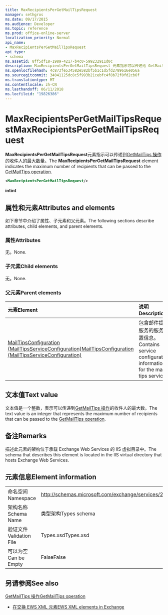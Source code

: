 ```yaml
---
title: MaxRecipientsPerGetMailTipsRequest
manager: sethgros
ms.date: 09/17/2015
ms.audience: Developer
ms.topic: reference
ms.prod: office-online-server
localization_priority: Normal
api_name:
- MaxRecipientsPerGetMailTipsRequest
api_type:
- schema
ms.assetid: 8ff5df18-1989-4217-b4c0-599232911d0c
description: MaxRecipientsPerGetMailTipsRequest 元素指示可以传递给 GetMailTips 操作的收件人的最大数量。
ms.openlocfilehash: 4c873fe534582e582bf5b1c1d5fd2789616e056a
ms.sourcegitcommit: 34041125dc8c5f993b21cebfc4f8b72f0fd2cb6f
ms.translationtype: MT
ms.contentlocale: zh-CN
ms.lasthandoff: 06/11/2018
ms.locfileid: "19826386"
---
```

# <a name="maxrecipientspergetmailtipsrequest"></a><span data-ttu-id="3e9a0-103">MaxRecipientsPerGetMailTipsRequest</span><span class="sxs-lookup"><span data-stu-id="3e9a0-103">MaxRecipientsPerGetMailTipsRequest</span></span>

<span data-ttu-id="3e9a0-104">**MaxRecipientsPerGetMailTipsRequest**元素指示可以传递到[GetMailTips 操作](getmailtips-operation.md)的收件人的最大数量。</span><span class="sxs-lookup"><span data-stu-id="3e9a0-104">The **MaxRecipientsPerGetMailTipsRequest** element indicates the maximum number of recipients that can be passed to the [GetMailTips operation](getmailtips-operation.md).</span></span>
  
```XML
<MaxRecipientsPerGetMailTipsRequest/>
```

 <span data-ttu-id="3e9a0-105">**int**</span><span class="sxs-lookup"><span data-stu-id="3e9a0-105">**int**</span></span>
## <a name="attributes-and-elements"></a><span data-ttu-id="3e9a0-106">属性和元素</span><span class="sxs-lookup"><span data-stu-id="3e9a0-106">Attributes and elements</span></span>

<span data-ttu-id="3e9a0-107">如下章节中介绍了属性、子元素和父元素。</span><span class="sxs-lookup"><span data-stu-id="3e9a0-107">The following sections describe attributes, child elements, and parent elements.</span></span>
  
### <a name="attributes"></a><span data-ttu-id="3e9a0-108">属性</span><span class="sxs-lookup"><span data-stu-id="3e9a0-108">Attributes</span></span>

<span data-ttu-id="3e9a0-109">无。</span><span class="sxs-lookup"><span data-stu-id="3e9a0-109">None.</span></span>
  
### <a name="child-elements"></a><span data-ttu-id="3e9a0-110">子元素</span><span class="sxs-lookup"><span data-stu-id="3e9a0-110">Child elements</span></span>

<span data-ttu-id="3e9a0-111">无。</span><span class="sxs-lookup"><span data-stu-id="3e9a0-111">None.</span></span>
  
### <a name="parent-elements"></a><span data-ttu-id="3e9a0-112">父元素</span><span class="sxs-lookup"><span data-stu-id="3e9a0-112">Parent elements</span></span>

|<span data-ttu-id="3e9a0-113">**元素**</span><span class="sxs-lookup"><span data-stu-id="3e9a0-113">**Element**</span></span>|<span data-ttu-id="3e9a0-114">**说明**</span><span class="sxs-lookup"><span data-stu-id="3e9a0-114">**Description**</span></span>|
|:-----|:-----|
|[<span data-ttu-id="3e9a0-115">MailTipsConfiguration (MailTipsServiceConfiguration)</span><span class="sxs-lookup"><span data-stu-id="3e9a0-115">MailTipsConfiguration (MailTipsServiceConfiguration)</span></span>](mailtipsconfiguration-mailtipsserviceconfiguration.md) <br/> |<span data-ttu-id="3e9a0-116">包含邮件提示服务的服务配置信息。</span><span class="sxs-lookup"><span data-stu-id="3e9a0-116">Contains service configuration information for the mail tips service.</span></span>  <br/> |
   
## <a name="text-value"></a><span data-ttu-id="3e9a0-117">文本值</span><span class="sxs-lookup"><span data-stu-id="3e9a0-117">Text value</span></span>

<span data-ttu-id="3e9a0-118">文本值是一个整数，表示可以传递到[GetMailTips 操作](getmailtips-operation.md)的收件人的最大数。</span><span class="sxs-lookup"><span data-stu-id="3e9a0-118">The text value is an integer that represents the maximum number of recipients that can be passed to the [GetMailTips operation](getmailtips-operation.md).</span></span>
  
## <a name="remarks"></a><span data-ttu-id="3e9a0-119">备注</span><span class="sxs-lookup"><span data-stu-id="3e9a0-119">Remarks</span></span>

<span data-ttu-id="3e9a0-120">描述此元素的架构位于承载 Exchange Web Services 的 IIS 虚拟目录中。</span><span class="sxs-lookup"><span data-stu-id="3e9a0-120">The schema that describes this element is located in the IIS virtual directory that hosts Exchange Web Services.</span></span>
  
## <a name="element-information"></a><span data-ttu-id="3e9a0-121">元素信息</span><span class="sxs-lookup"><span data-stu-id="3e9a0-121">Element information</span></span>

|||
|:-----|:-----|
|<span data-ttu-id="3e9a0-122">命名空间</span><span class="sxs-lookup"><span data-stu-id="3e9a0-122">Namespace</span></span>  <br/> |http://schemas.microsoft.com/exchange/services/2006/types  <br/> |
|<span data-ttu-id="3e9a0-123">架构名称</span><span class="sxs-lookup"><span data-stu-id="3e9a0-123">Schema Name</span></span>  <br/> |<span data-ttu-id="3e9a0-124">类型架构</span><span class="sxs-lookup"><span data-stu-id="3e9a0-124">Types schema</span></span>  <br/> |
|<span data-ttu-id="3e9a0-125">验证文件</span><span class="sxs-lookup"><span data-stu-id="3e9a0-125">Validation File</span></span>  <br/> |<span data-ttu-id="3e9a0-126">Types.xsd</span><span class="sxs-lookup"><span data-stu-id="3e9a0-126">Types.xsd</span></span>  <br/> |
|<span data-ttu-id="3e9a0-127">可以为空</span><span class="sxs-lookup"><span data-stu-id="3e9a0-127">Can be Empty</span></span>  <br/> |<span data-ttu-id="3e9a0-128">False</span><span class="sxs-lookup"><span data-stu-id="3e9a0-128">False</span></span>  <br/> |
   
## <a name="see-also"></a><span data-ttu-id="3e9a0-129">另请参阅</span><span class="sxs-lookup"><span data-stu-id="3e9a0-129">See also</span></span>



[<span data-ttu-id="3e9a0-130">GetMailTips 操作</span><span class="sxs-lookup"><span data-stu-id="3e9a0-130">GetMailTips operation</span></span>](getmailtips-operation.md)


- [<span data-ttu-id="3e9a0-131">在交换 EWS XML 元素</span><span class="sxs-lookup"><span data-stu-id="3e9a0-131">EWS XML elements in Exchange</span></span>](ews-xml-elements-in-exchange.md)

